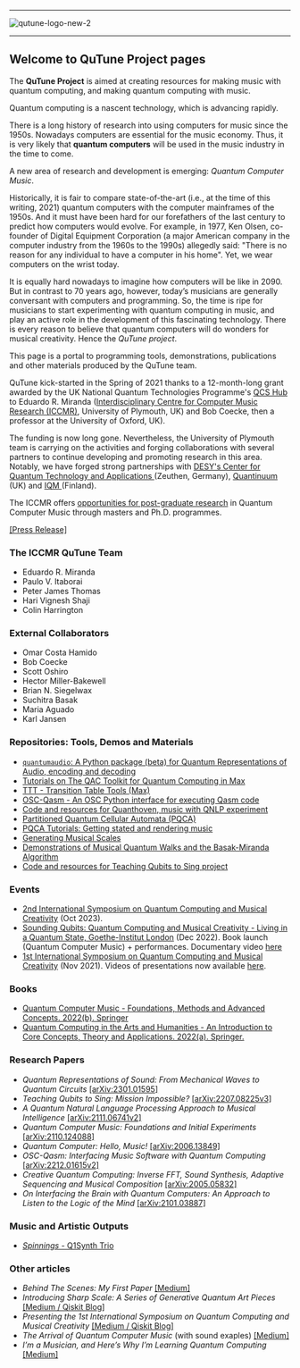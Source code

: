 ----------------

<!--![qutune-logo-2](https://user-images.githubusercontent.com/46610354/118358798-6e875d00-b578-11eb-8c06-47f40ca9bb03.png)-->
![qutune-logo-new-2](https://user-images.githubusercontent.com/28213905/170691904-c979f326-e1fd-4a4c-8e19-d61ab17461ca.png)

----------------

## Welcome to QuTune Project pages

The **QuTune Project** is aimed at creating resources for making music with quantum computing, and making quantum computing with music.

Quantum computing is a nascent technology, which is advancing rapidly. 

There is a long history of research into using computers for music since the 1950s. Nowadays computers are essential for the music economy. Thus, it is very likely that **quantum computers** will be used in the music industry in the time to come. 

A new area of research and development is emerging: *Quantum Computer Music*.

Historically, it is fair to compare state-of-the-art (i.e., at the time of this writing, 2021) quantum computers with the computer mainframes of the 1950s. And it must have been hard for our forefathers of the last century to predict how computers would evolve. For example, in 1977, Ken Olsen, co-founder of Digital Equipment Corporation (a major American company in the computer industry from the 1960s to the 1990s) allegedly said: "There is no reason for any individual to have a computer in his home". Yet, we wear computers on the wrist today. 

It is equally hard nowadays to imagine how computers will be like in 2090. But in contrast to 70 years ago, however, today’s musicians are generally conversant with computers and programming. So, the time is ripe for musicians to start experimenting with quantum computing in music, and play an active role in the development of this fascinating technology. There is every reason to believe that quantum computers will do wonders for musical creativity. Hence the *QuTune project*.

This page is a portal to programming tools, demonstrations, publications and other materials produced by the QuTune team.

QuTune kick-started in the Spring of 2021 thanks to a 12-month-long grant awarded by the UK National Quantum Technologies Programme's [QCS Hub](https://www.qcshub.org/) to Eduardo R. Miranda ([Interdisciplinary Centre for Computer Music Research (ICCMR)](http://cmr.soc.plymouth.ac.uk/), University of Plymouth, UK) and Bob Coecke, then a professor at the University of Oxford, UK). 

The funding is now long gone. Nevertheless, the University of Plymouth team is carrying on the activities and forging collaborations with several partners to continue developing and promoting research in this area. Notably, we have forged strong partnerships with [ DESY's Center for Quantum Technology and Applications ](https://quantum-zeuthen.desy.de) (Zeuthen, Germany), [ Quantinuum ](https://www.quantinuum.com) (UK) and  [ IQM ](https://www.meetiqm.com) (Finland).

The ICCMR offers [opportunities for post-graduate research](https://www.plymouth.ac.uk/research/iccmr) in Quantum Computer Music through masters and Ph.D. programmes. 

[[Press Release]](https://www.plymouth.ac.uk/news/researchers-to-investigate-quantum-computing-for-the-music-industry)

### The ICCMR QuTune Team
- Eduardo R. Miranda
- Paulo V. Itaborai
- Peter James Thomas
- Hari Vignesh Shaji
- Colin Harrington

### External Collaborators
- Omar Costa Hamido
- Bob Coecke
- Scott Oshiro
- Hector Miller-Bakewell
- Brian N. Siegelwax
- Suchitra Basak
- Maria Aguado
- Karl Jansen
  
### Repositories: Tools, Demos and Materials
- [`quantumaudio`: A Python package (beta) for Quantum Representations of Audio, encoding and decoding](https://pypi.org/project/quantumaudio/)
- [Tutorials on The QAC Toolkit for Quantum Computing in Max](https://github.com/iccmr-quantum/Intro-to-Quantum-Computer-Music)
- [TTT - Transition Table Tools (Max)](https://github.com/iccmr-quantum/TTT)
- [OSC-Qasm - An OSC Python interface for executing Qasm code](https://github.com/iccmr-quantum/OSC-Qasm)
- [Code and resources for Quanthoven, music with QNLP experiment](https://github.com/CQCL/Quanthoven)
- [Partitioned Quantum Cellular Automata (PQCA)](https://github.com/iccmr-quantum/pqca)
- [PQCA Tutorials: Getting stated and rendering music](https://github.com/iccmr-quantum/PQCA_Tutorial/tree/main/PQCA%20Music%20Tutorials)
- [Generating Musical Scales](https://github.com/iccmr-quantum/musical-scales)
- [Demonstrations of Musical Quantum Walks and the Basak-Miranda Algorithm](https://github.com/iccmr-quantum/Miranda_Basak_Demos)
- [Code and resources for Teaching Qubits to Sing project](https://github.com/iccmr-quantum/QuSing)

### Events
- [2nd International Symposium on Quantum Computing and Musical Creativity](https://indico.desy.de/event/38609/) (Oct 2023).
- [Sounding Qubits: Quantum Computing and Musical Creativity - Living in a Quantum State, Goethe-Institut London](https://www.goethe.de/prj/lqs/en/eve/sou.html) (Dec 2022). Book launch (Quantum Computer Music) + performances. Documentary video [here](https://www.youtube.com/watch?v=wL0RlYIl-QM)
- [1st International Symposium on Quantum Computing and Musical Creativity](https://iccmr-quantum.github.io/1st_isqcmc/) (Nov 2021). Videos of presentations now available [here](https://www.youtube.com/channel/UCK7I8hK4f9nq152iA94nqTA).

### Books
- [Quantum Computer Music - Foundations, Methods and Advanced Concepts. 2022(b). Springer](https://link.springer.com/book/10.1007/978-3-031-13909-3)
- [Quantum Computing in the Arts and Humanities - An Introduction to Core Concepts, Theory and Applications. 2022(a). Springer.](https://link.springer.com/book/10.1007/978-3-030-95538-0)

### Research Papers
- *Quantum Representations of Sound: From Mechanical Waves to Quantum Circuits* [[arXiv:2301.01595]](https://arxiv.org/abs/2301.01595)
- *Teaching Qubits to Sing: Mission Impossible?* [[arXiv:2207.08225v3]](https://arxiv.org/abs/2207.08225)
- *A Quantum Natural Language Processing Approach to Musical Intelligence* [[arXiv:2111.06741v2]](https://arxiv.org/abs/2111.06741)
- *Quantum Computer Music: Foundations and Initial Experiments* [[arXiv:2110.124088]](https://arxiv.org/abs/2110.12408)
- *Quantum Computer: Hello, Music!* [[arXiv:2006.13849]](https://arxiv.org/abs/2006.13849)
- *OSC-Qasm: Interfacing Music Software with Quantum Computing* [[arXiv:2212.01615v2]](https://arxiv.org/abs/2212.01615)
- *Creative Quantum Computing: Inverse FFT, Sound Synthesis, Adaptive Sequencing and Musical Composition* [[arXiv:2005.05832]](https://arxiv.org/abs/2005.05832)
- *On Interfacing the Brain with Quantum Computers: An Approach to Listen to the Logic of the Mind* [[arXiv:2101.03887]](https://arxiv.org/abs/2101.03887)

### Music and Artistic Outputs
- [_Spinnings_ - Q1Synth Trio](https://www.soundclick.com/music/songInfo.cfm?songID=14529239)

### Other articles
- *Behind The Scenes: My First Paper* [[Medium]](https://bsiegelwax.medium.com/behind-the-scenes-my-first-paper-16e454b30d17)
- *Introducing Sharp Scale: A Series of Generative Quantum Art Pieces* [[Medium / Qiskit Blog]](https://medium.com/qiskit/introducing-sharp-scale-a-series-of-generative-quantum-art-pieces-709f58fb73ef)
- *Presenting the 1st International Symposium on Quantum Computing and Musical Creativity* [[Medium / Qiskit Blog]](https://medium.com/qiskit/presenting-the-1st-international-symposium-on-quantum-computing-and-musical-creativity-87a3301b9726)
- *The Arrival of Quantum Computer Music* (with sound exaples) [[Medium]](https://medium.com/the-riff/the-arrival-of-quantum-computer-music-ed1ce51a8b8f)
- *I’m a Musician, and Here’s Why I’m Learning Quantum Computing* [[Medium]](https://medium.com/qiskit/im-a-musician-and-here-s-why-i-m-learning-quantum-computing-db28c2aba7ac)
